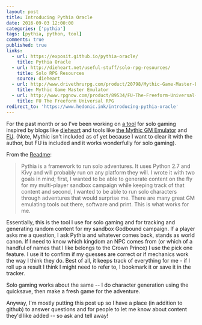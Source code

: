 ```yaml
---
layout: post
title: Introducing Pythia Oracle
date: 2016-09-03 12:00:00  
categories: ['pythia']
tags: [pythia, python, tool]
comments: true
published: true
links:
  - url: https://exposit.github.io/pythia-oracle/
    title: Pythia Oracle
  - url: http://dieheart.net/useful-stuff/solo-rpg-resources/
    title: Solo RPG Resources
    source: dieheart
  - url: http://www.drivethrurpg.com/product/20798/Mythic-Game-Master-Emulator?it=1
    title: Mythic Game Master Emulator
  - url: http://www.rpgnow.com/product/89534/FU-The-Freeform-Universal-RPG
    title: FU The Freeform Universal RPG
redirect_to: 'https://www.hedonic.ink/introducing-pythia-oracle'
---
```


For the past month or so I've been working on [a tool](https://exposit.github.io/pythia-oracle/) for solo gaming inspired by blogs like [dieheart](http://dieheart.net/useful-stuff/solo-rpg-resources/) and tools like [the Mythic GM Emulator](http://www.drivethrurpg.com/product/20798/Mythic-Game-Master-Emulator?it=1) and [FU](http://www.rpgnow.com/product/89534/FU-The-Freeform-Universal-RPG). (Note, Mythic isn't included as of yet because I want to clear it with the author, but FU is included and it works wonderfully for solo gaming).

From the [Readme](https://github.com/exposit/pythia-oracle):

>Pythia is a framework to run solo adventures. It uses Python 2.7 and Kivy and will probably run on any platform they will. I wrote it with two goals in mind; first, I wanted to be able to generate content on the fly for my multi-player sandbox campaign while keeping track of that content and second, I wanted to be able to run solo characters through adventures that would surprise me. There are many great GM emulating tools out there, software and print. This is what works for me.

<!--more-->

Essentially, this is the tool I use for solo gaming and for tracking and generating random content for my sandbox Godbound campaign. If a player asks me a question, I ask Pythia and whatever comes back, stands as world canon. If I need to know which kingdom an NPC comes from (or which of a handful of names that I like belongs to the Crown Prince) I use the pick one feature. I use it to confirm if my guesses are correct or if mechanics work the way I think they do. Best of all, it keeps track of everything for me - if I roll up a result I think I might need to refer to, I bookmark it or save it in the tracker.

Solo gaming works about the same -- I do character generation using the quicksave, then make a fresh game for the adventure.

Anyway, I'm mostly putting this post up so I have a place (in addition to github) to answer questions and for people to let me know about content they'd like added -- so ask and tell away!

